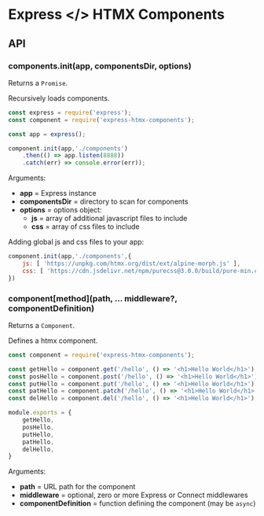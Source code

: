 # Express </> HTMX Components

## API

### components.init(app, componentsDir, options)

Returns a `Promise`.

Recursively loads components.

```js
const express = require('express');
const component = require('express-htmx-components');

const app = express();

component.init(app,'./components')
    .then(() => app.listen(8888))
    .catch(err) => console.error(err));
```

Arguments:

- **app** = Express instance
- **componentsDir** = directory to scan for components
- **options** = options object:
    - **js** = array of additional javascript files to include
    - **css** = array of css files to include

Adding global js and css files to your app:

```js
component.init(app,'./components',{
    js: [ 'https://unpkg.com/htmx.org/dist/ext/alpine-morph.js' ],
    css: [ 'https://cdn.jsdelivr.net/npm/purecss@3.0.0/build/pure-min.css' ]
})
```

### component\[method\](path, ... middleware?, componentDefinition)

Returns a `Component`.

Defines a htmx component.

```js
const component = require('express-htmx-components');

const getHello = component.get('/hello', () => '<h1>Hello World</h1>');
const posHello = component.post('/hello', () => '<h1>Hello World</h1>');
const putHello = component.put('/hello', () => '<h1>Hello World</h1>');
const patHello = component.patch('/hello', () => '<h1>Hello World</h1>');
const delHello = component.del('/hello', () => '<h1>Hello World</h1>');

module.exports = {
    getHello,
    posHello,
    putHello,
    patHello,
    delHello,
}
```

Arguments:

- **path** = URL path for the component
- **middleware** = optional, zero or more Express or Connect middlewares
- **componentDefinition** = function defining the component (may be `async`)

